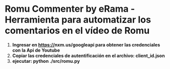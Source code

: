 # Romu Commenter by eRama - Herramienta para automatizar los comentarios en el vídeo de Romu

1. **Ingresar en [https://](https://console.developers.google.com/)nxm.us/googleapi  para obtener las credenciales con la Api de Youtube**
2. **Copiar las credenciales de autentificación en el archivo: client_id.json**
3. **ejecutar: python ./src/romu.py**